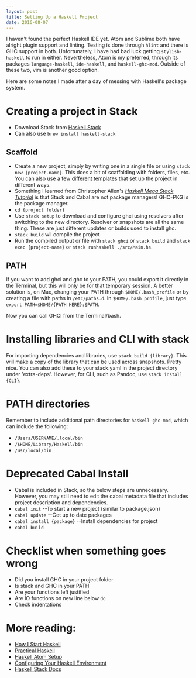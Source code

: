 ```yaml
---
layout: post
title: Setting Up a Haskell Project
date: 2016-08-07
---
```


I haven't found the perfect Haskell IDE yet. Atom and Sublime both have alright plugin support and linting. Testing is done through `hlint` and there is GHC support in both. Unfortunately, I have had bad luck getting `stylish-haskell` to run in either. Nevertheless, Atom is my preferred, through its packages `language-haskell`, `ide-haskell`, and `haskell-ghc-mod`. Outside of these two, vim is another good option.

Here are some notes I made after a day of messing with Haskell's package system.

# Creating a project in Stack
- Download Stack from [Haskell Stack](https://haskell-lang.org/get-started)
- Can also use `brew install haskell-stack`

## Scaffold
- Create a new project, simply by writing one in a single file or using `stack new {project-name}`. This does a bit of scaffolding with folders, files, etc. You can also use a few [different templates](https://github.com/commercialhaskell/stack-templates) that set up the project in different ways.
- Something I learned from Christopher Allen's [_Haskell Mega Stack Tutorial_](https://www.youtube.com/watch?v=sRonIB8ZStw) is that Stack and Cabal are not package managers! GHC-PKG is the package manager.
- `cd {project folder}`
- Use `stack setup` to download and configure ghci using resolvers after switching to the new directory. Resolver or snapshots are all the same thing. These are just different updates or builds used to install ghc.
- `stack build` wil compile the project
- Run the compiled output or file with `stack ghci` or `stack build` and `stack exec {project-name}` or `stack runhaskell ./src/Main.hs`.

## PATH
If you want to add ghci and ghc to your PATH, you could export it directly in the Terminal, but this will only be for that temporary session. A better solution is, on Mac, changing your PATH through `$HOME/.bash_profile` or by creating a file with paths in `/etc/paths.d`. In `$HOME/.bash_profile`, just type `export PATH=$HOME/{PATH HERE}:$PATH`.

Now you can call GHCI from the Terminal/bash.

# Installing libraries and CLI with stack

For importing dependencies and libraries, use `stack build {library}`. This will make a copy of the library that can be used across snapshots. Pretty nice. You can also add these to your stack.yaml in the project directory under 'extra-deps'. However, for CLI, such as Pandoc, use `stack install {CLI}`.

# PATH directories

Remember to include additional path directories for `haskell-ghc-mod`, which can include the following:

- `/Users/USERNAME/.local/bin`
- `/$HOME/Library/Haskell/bin`
- `/usr/local/bin`

# Deprecated Cabal Install

- Cabal is included in Stack, so the below steps are unnecessary. However, you may still need to edit the cabal metadata file that includes project description and dependencies.
- `cabal init` --To start a new project (similar to package.json)
- `cabal update` --Get up to date packages
- `cabal install {package}` --Install dependencies for project
- `cabal build`

# Checklist when something goes wrong

- Did you install GHC in your project folder
- Is stack and GHC in your PATH
- Are your functions left justified
- Are IO functions on new line below `do`
- Check indentations

# More reading:

- [How I Start Haskell](http://howistart.org/posts/haskell/1)
- [Practical Haskell](http://seanhess.github.io/2015/08/04/practical-haskell-getting-started.html)
- [Haskell Atom Setup](https://github.com/simonmichael/haskell-atom-setup)
- [Configuring Your Haskell Environment](http://tonylawrence.com/2014/01/01/configuring-your-haskell-environment/)
- [Haskell Stack Docs](https://docs.haskellstack.org/en/stable/install_and_upgrade/)
